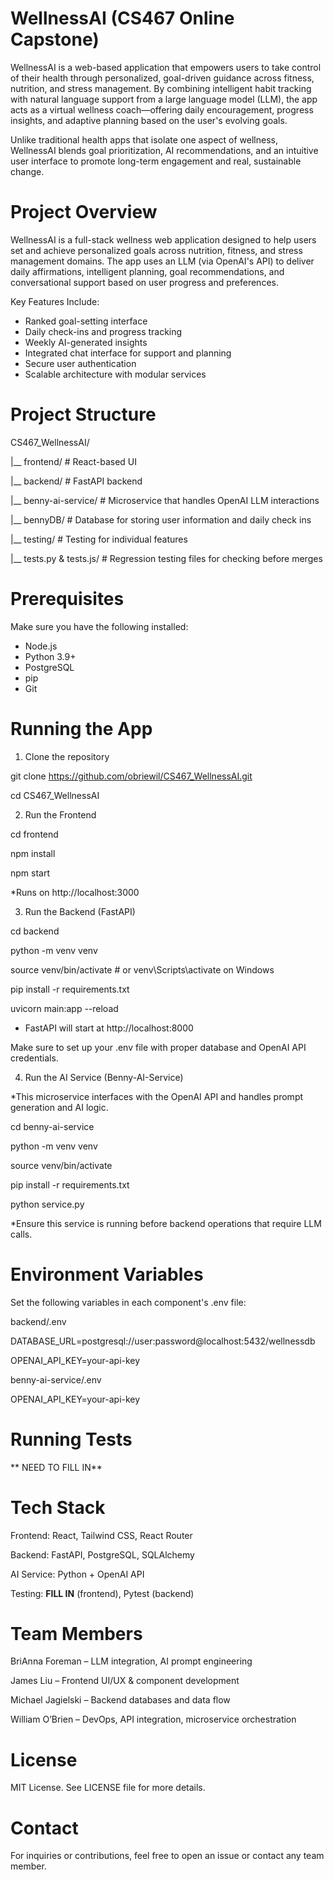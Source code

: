 # WellnessAI (CS467 Online Capstone)
WellnessAI is a web-based application that empowers users to take control of their health through personalized, goal-driven guidance across fitness, nutrition, and stress management. By combining intelligent habit tracking with natural language support from a large language model (LLM), the app acts as a virtual wellness coach—offering daily encouragement, progress insights, and adaptive planning based on the user's evolving goals.

Unlike traditional health apps that isolate one aspect of wellness, WellnessAI blends goal prioritization, AI recommendations, and an intuitive user interface to promote long-term engagement and real, sustainable change.


# Project Overview
WellnessAI is a full-stack wellness web application designed to help users set and achieve personalized goals across nutrition, fitness, and stress management domains. The app uses an LLM (via OpenAI's API) to deliver daily affirmations, intelligent planning, goal recommendations, and conversational support based on user progress and preferences.

Key Features Include:
- Ranked goal-setting interface
- Daily check-ins and progress tracking
- Weekly AI-generated insights
- Integrated chat interface for support and planning
- Secure user authentication
- Scalable architecture with modular services

# Project Structure
CS467_WellnessAI/

|__ frontend/            # React-based UI

|__ backend/             # FastAPI backend

|__ benny-ai-service/    # Microservice that handles OpenAI LLM interactions

|__ bennyDB/    # Database for storing user information and daily check ins

|__ testing/    # Testing for individual features

|__ tests.py & tests.js/    # Regression testing files for checking before merges


# Prerequisites
Make sure you have the following installed:

- Node.js
- Python 3.9+
- PostgreSQL
- pip
- Git

# Running the App
1. Clone the repository

git clone https://github.com/obriewil/CS467_WellnessAI.git

cd CS467_WellnessAI


2. Run the Frontend

cd frontend

npm install

npm start

*Runs on http://localhost:3000


3. Run the Backend (FastAPI)

cd backend

python -m venv venv

source venv/bin/activate  # or venv\Scripts\activate on Windows

pip install -r requirements.txt

uvicorn main:app --reload

* FastAPI will start at http://localhost:8000

Make sure to set up your .env file with proper database and OpenAI API credentials.


4. Run the AI Service (Benny-AI-Service)

*This microservice interfaces with the OpenAI API and handles prompt generation and AI logic.

cd benny-ai-service

python -m venv venv

source venv/bin/activate

pip install -r requirements.txt

python service.py

*Ensure this service is running before backend operations that require LLM calls.

# Environment Variables
Set the following variables in each component's .env file:

backend/.env

DATABASE_URL=postgresql://user:password@localhost:5432/wellnessdb

OPENAI_API_KEY=your-api-key


benny-ai-service/.env

OPENAI_API_KEY=your-api-key


# Running Tests
** NEED TO FILL IN**

# Tech Stack

Frontend: React, Tailwind CSS, React Router

Backend: FastAPI, PostgreSQL, SQLAlchemy

AI Service: Python + OpenAI API

Testing: **FILL IN** (frontend), Pytest (backend)

# Team Members

BriAnna Foreman – LLM integration, AI prompt engineering

James Liu – Frontend UI/UX & component development

Michael Jagielski – Backend databases and data flow

William O’Brien – DevOps, API integration, microservice orchestration

# License
MIT License. See LICENSE file for more details.

# Contact
For inquiries or contributions, feel free to open an issue or contact any team member.

